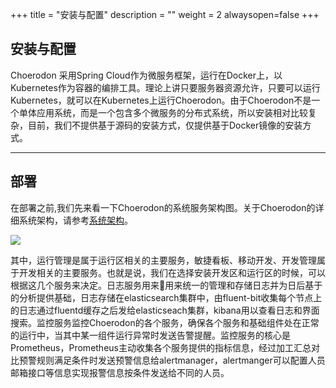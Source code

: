 +++
title = "安装与配置"
description = ""
weight = 2
alwaysopen=false
+++

## 安装与配置

Choerodon 采用Spring Cloud作为微服务框架，运行在Docker上，以Kubernetes作为容器的编排工具。理论上讲只要服务器资源允许，只要可以运行Kubernetes，就可以在Kubernetes上运行Choerodon。由于Choerodon不是一个单体应用系统，而是一个包含多个微服务的分布式系统，所以安装相对比较复杂，目前，我们不提供基于源码的安装方式，仅提供基于Docker镜像的安装方式。

---
## 部署

在部署之前,我们先来看一下Choerodon的系统服务架构图。关于Choerodon的详细系统架构，请参考[系统架构](./../concept/choerodon-system-architecture)。

![](/img/docs/installation-configuration/choerodon-develop-infrastructure.svg)

其中，运行管理是属于运行区相关的主要服务，敏捷看板、移动开发、开发管理属于开发相关的主要服务。也就是说，我们在选择安装开发区和运行区的时候，可以根据这几个服务来决定。日志服务用来用来统一的管理和存储日志并为日后基于的分析提供基础，日志存储在elasticsearch集群中，由fluent-bit收集每个节点上的日志通过fluentd缓存之后发给elasticseach集群，kibana用以查看日志和界面搜索。监控服务监控Choerodon的各个服务，确保各个服务和基础组件处在正常的运行中，当其中某一组件运行异常时发送告警提醒。监控服务的核心是Prometheus，Prometheus主动收集各个服务提供的指标信息，经过加工汇总对比预警规则满足条件时发送预警信息给alertmanager，alertmanger可以配置人员邮箱接口等信息实现报警信息按条件发送给不同的人员。